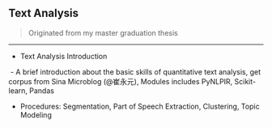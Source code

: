 ## Text Analysis

> Originated from my master graduation thesis

---

- Text Analysis Introduction

  - A brief introduction about the basic skills of quantitative text analysis, get corpus from Sina Microblog (@崔永元), Modules includes PyNLPIR, Scikit-learn, Pandas
  - Procedures: Segmentation, Part of Speech Extraction, Clustering, Topic Modeling
